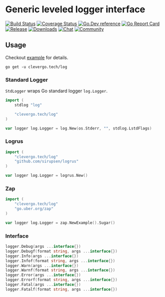 # Generic leveled logger interface
[![Build Status](https://img.shields.io/travis/clevergo/log?style=flat-square)](https://travis-ci.org/clevergo/log)
[![Coverage Status](https://img.shields.io/coveralls/github/clevergo/log?style=flat-square)](https://coveralls.io/github/clevergo/log)
[![Go.Dev reference](https://img.shields.io/badge/go.dev-reference-blue?logo=go&logoColor=white&style=flat-square)](https://pkg.go.dev/clevergo.tech/log?tab=doc)
[![Go Report Card](https://goreportcard.com/badge/github.com/clevergo/log?style=flat-square)](https://goreportcard.com/report/github.com/clevergo/log)
[![Release](https://img.shields.io/github/release/clevergo/log.svg?flat-square)](https://github.com/clevergo/log/releases)
[![Downloads](https://img.shields.io/endpoint?url=https://pkg.clevergo.tech/api/badges/downloads/total/clevergo.tech/log&style=flat-square)](https://pkg.clevergo.tech/)
[![Chat](https://img.shields.io/badge/chat-telegram-blue?style=flat-square)](https://t.me/clevergotech)
[![Community](https://img.shields.io/badge/community-forum-blue?style=flat-square&color=orange)](https://forum.clevergo.tech)

## Usage

Checkout [example](https://github.com/clevergo/examples/tree/master/log) for details.

```shell
go get -u clevergo.tech/log
```

### Standard Logger

`StdLogger` wraps Go standard logger `log.Logger`.

```go
import (
    stdlog "log"

    "clevergo.tech/log"
)

var logger log.Logger = log.New(os.Stderr, "", stdlog.LstdFlags)
```

### Logrus

```go
import (
    "clevergo.tech/log"
    "github.com/sirupsen/logrus"
)

var logger log.Logger = logrus.New()
```

### Zap

```go
import (
    "clevergo.tech/log"
    "go.uber.org/zap"
)

var logger log.Logger = zap.NewExample().Sugar()
```

### Interface

```go
logger.Debug(args ...interface{})
logger.Debugf(format string, args ...interface{})
logger.Info(args ...interface{})
logger.Infof(format string, args ...interface{})
logger.Warn(args ...interface{})
logger.Warnf(format string, args ...interface{})
logger.Error(args ...interface{})
logger.Errorf(format string, args ...interface{})
logger.Fatal(args ...interface{})
logger.Fatalf(format string, args ...interface{})
```

